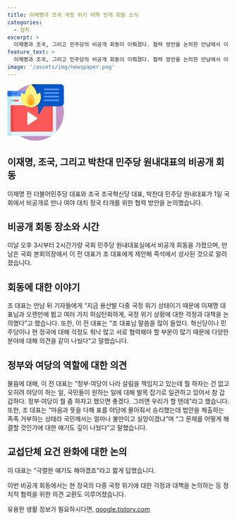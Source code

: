 ```yaml
---
title: 이재명과 조국 국정 위기 대책 번개 회동 소식
categories:
  - 정치
excerpt: >
  이재명과 조국, 그리고 민주당의 비공개 회동이 이뤄졌다. 협력 방안을 논의한 만남에서 이 전 대표와 조 대표, 그리고 박찬대 원내대표는 국정 위기 상황과 현 정국에 대한 걱정과 대책을 의논했다. 특히, 양당이 협력해야 할 부분이 많다는 입장을 표명했으며, 거부권 문제 등을 논의했다. 또한, 국민들의 불만과 실망을 어떻게 해결할 것인가에 대한 얘기도 깊이 나누었다. 모든 이의 기대가 달려 있는 이들의 만남이 주목을 받고 있다.
feature_text: >
  이재명과 조국, 그리고 민주당의 비공개 회동이 이뤄졌다. 협력 방안을 논의한 만남에서 이 전 대표와 조 대표, 그리고 박찬대 원내대표는 국정 위기 상황과 현 정국에 대한 걱정과 대책을 의논했다. 특히, 양당이 협력해야 할 부분이 많다는 입장을 표명했으며, 거부권 문제 등을 논의했다. 또한, 국민들의 불만과 실망을 어떻게 해결할 것인가에 대한 얘기도 깊이 나누었다. 모든 이의 기대가 달려 있는 이들의 만남이 주목을 받고 있다.
image: '/assets/img/newspaper.png'
---
```


<p><img src="/assets/img/news.png" alt="rentncar 속보" /></p>

<h2>이재명, 조국, 그리고 박찬대 민주당 원내대표의 비공개 회동</h2>

<p>이재명 전 더불어민주당 대표와 조국 조국혁신당 대표, 박찬대 민주당 원내대표가 1일 국회에서 비공개로 만나 여야 대치 정국 타개를 위한 협력 방안을 논의했습니다.</p>

<h2>비공개 회동 장소와 시간</h2>

<p data-ke-size="size16">이날 오후 3시부터 2시간가량 국회 민주당 원내대표실에서 비공개 회동을 가졌으며, 만남은 국회 본회의장에서 이 전 대표가 조 대표에게 제안해 즉석에서 성사된 것으로 알려졌습니다.</p>

<h2>회동에 대한 이야기</h2>

<p data-ke-size="size16">조 대표는 만남 뒤 기자들에게 “지금 용산발 다중 국정 위기 상태이기 때문에 이재명 대표님과 오랜만에 뵙고 여러 가지 허심탄회하게, 국정 위기 상황에 대한 걱정과 대책을 논의했다”고 했습니다. 또한, 이 전 대표는 “조 대표님 말씀을 많이 들었다. 혁신당이나 민주당이나 현 정국에 대해 걱정도 워낙 많고 서로 협력해야 할 부분이 많기 때문에 다양한 분야에 대해 의견을 같이 나눴다”고 말했습니다.</p>

<h2>정부와 여당의 역할에 대한 의견</h2>

<p data-ke-size="size16">물음에 대해, 이 전 대표는 “정부·여당이 나라 살림을 책임지고 있는데 뭘 하자는 건 없고 오히려 야당이 하는 일, 국민들이 원하는 일에 대해 발목 잡기로 일관하고 있어서 참 갑갑하다. 정부·여당이 뭘 좀 하자고 했으면 좋겠다. 그러면 우리가 할 텐데”라고 했습니다. 또한, 조 대표는 “마음과 뜻을 다해 표를 야당에 몰아줘서 승리했는데 법안을 제출하는 족족 거부하는 상태라 국민께서는 얼마나 불만이고 실망이겠냐”며 “그 문제를 어떻게 해결할 것인가에 대한 얘기도 깊이 나눴다”고 말했습니다.</p>

<h2>교섭단체 요건 완화에 대한 논의</h2>

<p data-ke-size="size16">이 대표는 “극렬한 얘기도 해야겠죠”라고 짧게 답했습니다.</p>

<p>이번 비공개 회동에서는 현 정국의 다중 국정 위기에 대한 걱정과 대책을 논의하는 등 정치적 협력을 위한 의견 교환도 이루어졌습니다.</p>
유용한 생활 정보가 필요하시다면, <a href="https://qoogle.tistory.com" rel="dofollow">qoogle.tistory.com</a>


